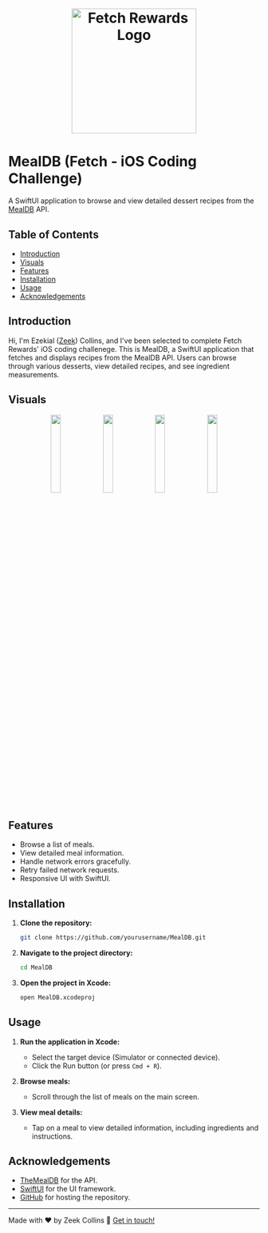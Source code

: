 <h1 align="center">
  <img width="250" src="./Assets.xcassets/fetch_logo.imageset/1024.png" alt="Fetch Rewards Logo" />
</h1>

# MealDB (Fetch - iOS Coding Challenge)

A SwiftUI application to browse and view detailed dessert recipes from the [MealDB](https://themealdb.com/api.php) API.

## Table of Contents
- [Introduction](#introduction)
- [Visuals](#visuals)
- [Features](#features)
- [Installation](#installation)
- [Usage](#usage)
- [Acknowledgements](#acknowledgements)

## Introduction
Hi, I'm Ezekial ([Zeek](https://zeekcollins.com/)) Collins, and I've been selected to complete Fetch Rewards' iOS coding challenege. This is MealDB, a SwiftUI application that fetches and displays recipes from the MealDB API. Users can browse through various desserts, view detailed recipes, and see ingredient measurements.

## Visuals

<p align="center">
    <img src="./Assets.xcassets/ContentView_screenshot.imageset/ContentView_screenshot.png" style="width: 20%; max-width: 225px; margin: 0rem 0.25rem border: 2px solid #000;" />
    <img src="./Assets.xcassets/MealDetailView1_screenshot.imageset/MealDetailView1_screenshot.png" style="width: 20%; max-width: 225px; margin: 0rem 0.25rem border: 2px solid #000;" />
    <img src="./Assets.xcassets/MealDetailView2_screenshot.imageset/MealDetailView2_screenshot.png" style="width: 20%; max-width: 225px; margin: 0rem 0.25rem border: 2px solid #000;" />
    <img src="./Assets.xcassets/NoInternet_screenshot.imageset/NoInternet_screenshot.png" style="width: 20%; max-width: 225px; margin: 0rem 0.25rem border: 2px solid #000;" />
</p>

## Features
- Browse a list of meals.
- View detailed meal information.
- Handle network errors gracefully.
- Retry failed network requests.
- Responsive UI with SwiftUI.

## Installation
1. **Clone the repository:**
    ```bash
    git clone https://github.com/yourusername/MealDB.git
    ```
2. **Navigate to the project directory:**
    ```bash
    cd MealDB
    ```
3. **Open the project in Xcode:**
    ```bash
    open MealDB.xcodeproj
    ```

## Usage
1. **Run the application in Xcode:**
    - Select the target device (Simulator or connected device).
    - Click the Run button (or press `Cmd + R`).

2. **Browse meals:**
    - Scroll through the list of meals on the main screen.

3. **View meal details:**
    - Tap on a meal to view detailed information, including ingredients and instructions.

## Acknowledgements
- [TheMealDB](https://themealdb.com/api.php) for the API.
- [SwiftUI](https://developer.apple.com/xcode/swiftui/) for the UI framework.
- [GitHub](https://github.com/zeekcollins) for hosting the repository.

---

Made with ♥ by Zeek Collins :wave: [Get in touch!](https://www.linkedin.com/in/ezekialcollinsii/)

